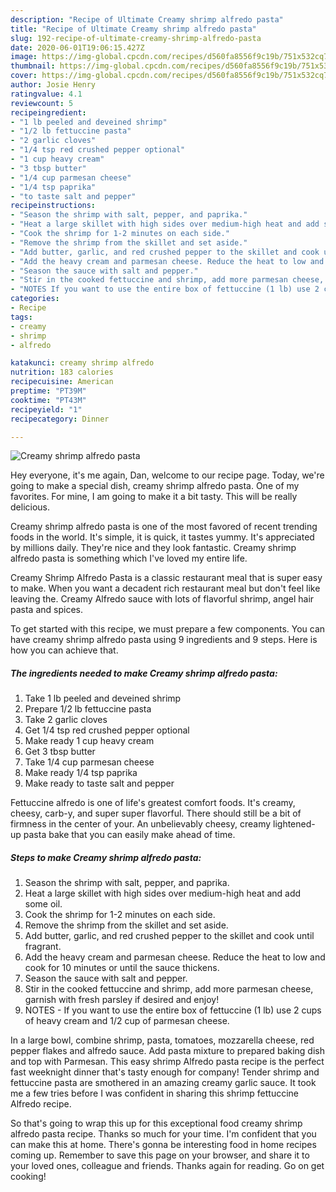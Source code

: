 ```yaml
---
description: "Recipe of Ultimate Creamy shrimp alfredo pasta"
title: "Recipe of Ultimate Creamy shrimp alfredo pasta"
slug: 192-recipe-of-ultimate-creamy-shrimp-alfredo-pasta
date: 2020-06-01T19:06:15.427Z
image: https://img-global.cpcdn.com/recipes/d560fa8556f9c19b/751x532cq70/creamy-shrimp-alfredo-pasta-recipe-main-photo.jpg
thumbnail: https://img-global.cpcdn.com/recipes/d560fa8556f9c19b/751x532cq70/creamy-shrimp-alfredo-pasta-recipe-main-photo.jpg
cover: https://img-global.cpcdn.com/recipes/d560fa8556f9c19b/751x532cq70/creamy-shrimp-alfredo-pasta-recipe-main-photo.jpg
author: Josie Henry
ratingvalue: 4.1
reviewcount: 5
recipeingredient:
- "1 lb peeled and deveined shrimp"
- "1/2 lb fettuccine pasta"
- "2 garlic cloves"
- "1/4 tsp red crushed pepper optional"
- "1 cup heavy cream"
- "3 tbsp butter"
- "1/4 cup parmesan cheese"
- "1/4 tsp paprika"
- "to taste salt and pepper"
recipeinstructions:
- "Season the shrimp with salt, pepper, and paprika."
- "Heat a large skillet with high sides over medium-high heat and add some oil."
- "Cook the shrimp for 1-2 minutes on each side."
- "Remove the shrimp from the skillet and set aside."
- "Add butter, garlic, and red crushed pepper to the skillet and cook until fragrant."
- "Add the heavy cream and parmesan cheese. Reduce the heat to low and cook for 10 minutes or until the sauce thickens."
- "Season the sauce with salt and pepper."
- "Stir in the cooked fettuccine and shrimp, add more parmesan cheese, garnish with fresh parsley if desired and enjoy!"
- "NOTES If you want to use the entire box of fettuccine (1 lb) use 2 cups of heavy cream and 1/2 cup of parmesan cheese."
categories:
- Recipe
tags:
- creamy
- shrimp
- alfredo

katakunci: creamy shrimp alfredo 
nutrition: 183 calories
recipecuisine: American
preptime: "PT39M"
cooktime: "PT43M"
recipeyield: "1"
recipecategory: Dinner

---
```



![Creamy shrimp alfredo pasta](https://img-global.cpcdn.com/recipes/d560fa8556f9c19b/751x532cq70/creamy-shrimp-alfredo-pasta-recipe-main-photo.jpg)

Hey everyone, it's me again, Dan, welcome to our recipe page. Today, we're going to make a special dish, creamy shrimp alfredo pasta. One of my favorites. For mine, I am going to make it a bit tasty. This will be really delicious.

Creamy shrimp alfredo pasta is one of the most favored of recent trending foods in the world. It's simple, it is quick, it tastes yummy. It's appreciated by millions daily. They're nice and they look fantastic. Creamy shrimp alfredo pasta is something which I've loved my entire life.

Creamy Shrimp Alfredo Pasta is a classic restaurant meal that is super easy to make. When you want a decadent rich restaurant meal but don&#39;t feel like leaving the. Creamy Alfredo sauce with lots of flavorful shrimp, angel hair pasta and spices.


To get started with this recipe, we must prepare a few components. You can have creamy shrimp alfredo pasta using 9 ingredients and 9 steps. Here is how you can achieve that.

<!--inarticleads1-->

##### The ingredients needed to make Creamy shrimp alfredo pasta:

1. Take 1 lb peeled and deveined shrimp
1. Prepare 1/2 lb fettuccine pasta
1. Take 2 garlic cloves
1. Get 1/4 tsp red crushed pepper optional
1. Make ready 1 cup heavy cream
1. Get 3 tbsp butter
1. Take 1/4 cup parmesan cheese
1. Make ready 1/4 tsp paprika
1. Make ready to taste salt and pepper


Fettuccine alfredo is one of life&#39;s greatest comfort foods. It&#39;s creamy, cheesy, carb-y, and super super flavorful. There should still be a bit of firmness in the center of your. An unbelievably cheesy, creamy lightened-up pasta bake that you can easily make ahead of time. 

<!--inarticleads2-->

##### Steps to make Creamy shrimp alfredo pasta:

1. Season the shrimp with salt, pepper, and paprika.
1. Heat a large skillet with high sides over medium-high heat and add some oil.
1. Cook the shrimp for 1-2 minutes on each side.
1. Remove the shrimp from the skillet and set aside.
1. Add butter, garlic, and red crushed pepper to the skillet and cook until fragrant.
1. Add the heavy cream and parmesan cheese. Reduce the heat to low and cook for 10 minutes or until the sauce thickens.
1. Season the sauce with salt and pepper.
1. Stir in the cooked fettuccine and shrimp, add more parmesan cheese, garnish with fresh parsley if desired and enjoy!
1. NOTES - If you want to use the entire box of fettuccine (1 lb) use 2 cups of heavy cream and 1/2 cup of parmesan cheese.


In a large bowl, combine shrimp, pasta, tomatoes, mozzarella cheese, red pepper flakes and alfredo sauce. Add pasta mixture to prepared baking dish and top with Parmesan. This easy shrimp Alfredo pasta recipe is the perfect fast weeknight dinner that&#39;s tasty enough for company! Tender shrimp and fettuccine pasta are smothered in an amazing creamy garlic sauce. It took me a few tries before I was confident in sharing this shrimp fettuccine Alfredo recipe. 

So that's going to wrap this up for this exceptional food creamy shrimp alfredo pasta recipe. Thanks so much for your time. I'm confident that you can make this at home. There's gonna be interesting food in home recipes coming up. Remember to save this page on your browser, and share it to your loved ones, colleague and friends. Thanks again for reading. Go on get cooking!
